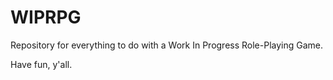 # WIPRPG

Repository for everything to do with a Work In Progress Role-Playing Game.

Have fun, y'all.
